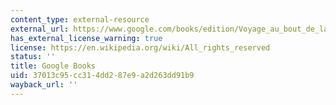```yaml
---
content_type: external-resource
external_url: https://www.google.com/books/edition/Voyage_au_bout_de_la_nuit/oGHaAgAAQBAJ?hl=en
has_external_license_warning: true
license: https://en.wikipedia.org/wiki/All_rights_reserved
status: ''
title: Google Books
uid: 37013c95-cc31-4dd2-87e9-a2d263dd91b9
wayback_url: ''
---
```

